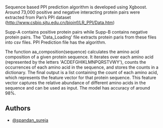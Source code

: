 Sequence based PPI prediction algorithm is developed using Xgboost. Around 73,000 positive and negative interacting protein pairs were extracted from Pan’s PPI dataset (http://www.csbio.sjtu.edu.cn/bioinf/LR_PPI/Data.htm)

Supp-A contains positive protein pairs while Supp-B contains negative protein pairs. The 'Data_Loading' file extracts protein paris from these files into csv files. PPI Prediction file has the algorithm. 

The function aa_composition(sequence) calculates the amino acid composition of a given protein sequence. It iterates over each amino acid (represented by the letters 'ACDEFGHIKLMNPQRSTVWY'), counts the occurrences of each amino acid in the sequence, and stores the counts in a dictionary. The final output is a list containing the count of each amino acid, which represents the feature vector for that protein sequence. This feature vector captures the relative abundance of different amino acids in the sequence and can be used as input. The model has accuracy of around 98%.
## Authors

- [@spandan_sureja](https://github.com/Spandan2308)

